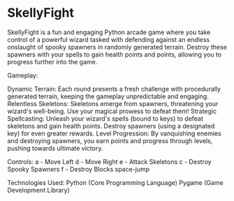 # SkellyFight
SkellyFight is a fun and engaging Python arcade game where you take control of a powerful wizard tasked with defending against an endless onslaught of spooky spawners in randomly generated terrain. Destroy these spawners with your spells to gain health points and points, allowing you to progress further into the game.


Gameplay:

Dynamic Terrain: 
      Each round presents a fresh challenge with procedurally generated terrain, keeping the gameplay unpredictable and engaging.
Relentless Skeletons: 
      Skeletons emerge from spawners, threatening your wizard's well-being. Use your magical prowess to defeat them!
Strategic Spellcasting: 
      Unleash your wizard's spells (bound to keys) to defeat skeletons and gain health points. Destroy spawners (using a designated key) for even greater rewards.
Level Progression:
      By vanquishing enemies and destroying spawners, you earn points and progress through levels, pushing towards ultimate victory.

Controls:
a - Move Left
d - Move Right
e - Attack Skeletons
c - Destroy Spooky Spawners
f - Destroy Blocks
space-jump

Technologies Used:
Python (Core Programming Language)
Pygame (Game Development Library)



